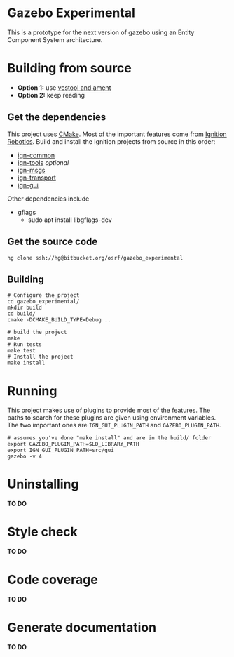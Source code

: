 # Gazebo Experimental

This is a prototype for the next version of gazebo using an Entity Component System architecture.

# Building from source

* **Option 1:** use [vcstool and ament](https://github.com/sloretz/gzecs)
* **Option 2:** keep reading

## Get the dependencies
This project uses [CMake](https://cmake.org/).
Most of the important features come from [Ignition Robotics](http://ignitionrobotics.org/).
Build and install the Ignition projects from source in this order:

* [ign-common](https://bitbucket.org/ignitionrobotics/ign-common)
* [ign-tools](https://bitbucket.org/ignitionrobotics/ign-tools) *optional*
* [ign-msgs](https://bitbucket.org/ignitionrobotics/ign-msgs)
* [ign-transport](https://bitbucket.org/ignitionrobotics/ign-transport)
* [ign-gui](https://bitbucket.org/ignitionrobotics/ign-gui)

Other dependencies include

* gflags
    * sudo apt install libgflags-dev

## Get the source code
```
hg clone ssh://hg@bitbucket.org/osrf/gazebo_experimental
```

## Building

```
# Configure the project
cd gazebo_experimental/
mkdir build
cd build/
cmake -DCMAKE_BUILD_TYPE=Debug ..

# build the project
make
# Run tests
make test
# Install the project
make install
```

# Running
This project makes use of plugins to provide most of the features.
The paths to search for these plugins are given using environment variables.
The two important ones are `IGN_GUI_PLUGIN_PATH` and `GAZEBO_PLUGIN_PATH`.

```
# assumes you've done "make install" and are in the build/ folder
export GAZEBO_PLUGIN_PATH=$LD_LIBRARY_PATH
export IGN_GUI_PLUGIN_PATH=src/gui
gazebo -v 4
```

# Uninstalling
**TO DO**

# Style check
**TO DO**

# Code coverage
**TO DO**

# Generate documentation
**TO DO**
